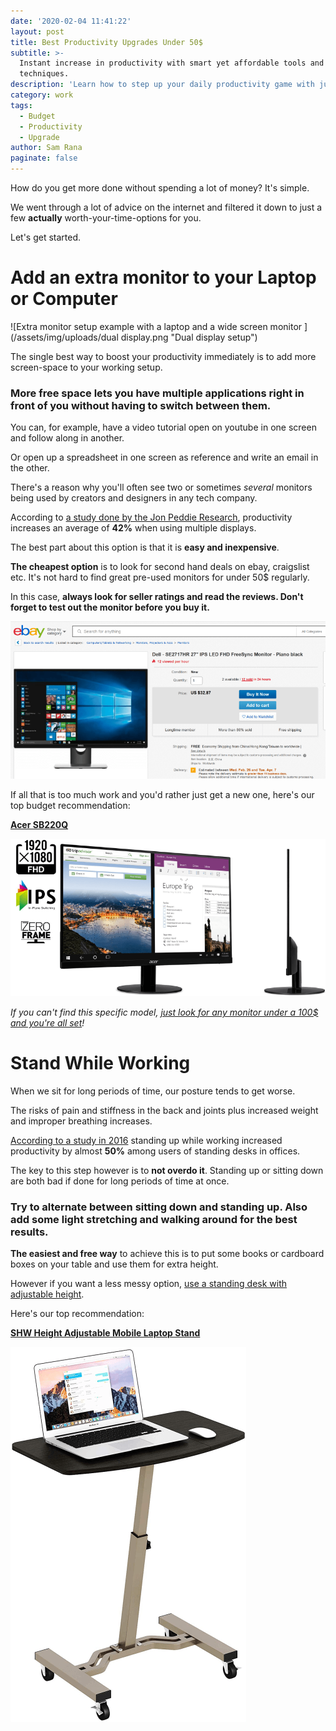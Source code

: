 ```yaml
---
date: '2020-02-04 11:41:22'
layout: post
title: Best Productivity Upgrades Under 50$
subtitle: >-
  Instant increase in productivity with smart yet affordable tools and
  techniques.
description: 'Learn how to step up your daily productivity game with just 50$ and '
category: work
tags:
  - Budget
  - Productivity
  - Upgrade
author: Sam Rana
paginate: false
---
```

How do you get more done without spending a lot of money? It's simple. 

We went through a lot of advice on the internet and filtered it down to just a few **actually** worth-your-time-options for you. 

Let's get started.

# Add an extra monitor to your Laptop or Computer

![Extra monitor setup example with a laptop and a wide screen monitor ](/assets/img/uploads/dual display.png "Dual display setup")

The single best way to boost your productivity immediately is to add more screen-space to your working setup.

### More free space lets you have multiple applications right in front of you without having to switch between them.

You can, for example, have a video tutorial open on youtube in one screen and follow along in another. 

Or open up a spreadsheet in one screen as reference and write an email in the other. 

There's a reason why you'll often see two or sometimes *several* monitors being used by creators and designers in any tech company.

According to [a study done by the Jon Peddie Research](http://www.jonpeddie.com/special/MultDisp.shtml), productivity increases an average of **42%** when using multiple displays.

The best part about this option is that it is **easy and inexpensive**.

**The cheapest option** is to look for second hand deals on ebay, craigslist etc. It's not hard to find great pre-used monitors for under 50$ regularly. 

In this case, **always look for seller ratings and read the reviews. Don't forget to test out the monitor before you buy it.**

![Ebay second hand monitor deal](/assets/img/uploads/ebay.png "Ebay second hand deal")

If all that is too much work and you'd rather just get a new one, here's our top budget recommendation:

**[Acer SB220Q](https://assoc-redirect.amazon.com/g/r/https://www.amazon.com/dp/B07CVL2D2S?tag=yesnobuybuy-20)**

![Acer SB220Q recommendation for best budget monitor](/assets/img/uploads/acer-monitor-recommendation.png "Top monitor recommendation Acer SB220Q")

*If you can't find this specific model, [just look for any monitor under a 100$ and you're all set](https://assoc-redirect.amazon.com/g/r/https://amzn.to/2RW3vtE)!*

# Stand While Working

When we sit for long periods of time, our posture tends to get worse.

The risks of pain and stiffness in the back and joints plus increased weight and improper breathing increases.

[According to a study in 2016](https://www.sciencedaily.com/releases/2016/05/160525220539.htm) standing up while working increased productivity by almost **50%** among users of standing desks in offices.

The key to this step however is to **not overdo it**. Standing up or sitting down are both bad if done for long periods of time at once. 

### Try to alternate between sitting down and standing up. Also add some light stretching and walking around for the best results.

**The easiest and free way** to achieve this is to put some books or cardboard boxes on your table and use them for extra height. 

However if you want a less messy option, [use a standing desk with adjustable height](amzn.to/382jeg6). 

Here's our top recommendation:

**[SHW Height Adjustable Mobile Laptop Stand](https://assoc-redirect.amazon.com/g/r/https://www.amazon.com/dp/B073KTXFLS?tag=yesnobuybuy-20)**

![SHW Standing desk recommendation for standing up more](/assets/img/uploads/standing-desk.png "Best Standing desk with adjustable height")
